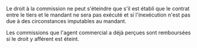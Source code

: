 Le droit à la commission ne peut s'éteindre que s'il est établi que le contrat entre le tiers et le mandant ne sera pas exécuté et si l'inexécution n'est pas due à des circonstances imputables au mandant.

Les commissions que l'agent commercial a déjà perçues sont remboursées si le droit y afférent est éteint.
